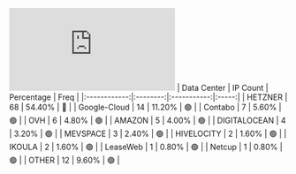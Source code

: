 ![Diagramm](https://github.com/obajay/StateSync-snapshots/blob/main/Projects/Umee/1/README.md)
| Data Center | IP Count | Percentage | Freq |
|:------------:|:--------:|:-----------:|:-----:|
| HETZNER | 68 | 54.40% | 🔴 |
| Google-Cloud | 14 | 11.20% | 🟢 |
| Contabo | 7 | 5.60% | 🟢 |
| OVH | 6 | 4.80% | 🟢 |
| AMAZON | 5 | 4.00% | 🟢 |
| DIGITALOCEAN | 4 | 3.20% | 🟢 |
| MEVSPACE | 3 | 2.40% | 🟢 |
| HIVELOCITY | 2 | 1.60% | 🟢 |
| IKOULA | 2 | 1.60% | 🟢 |
| LeaseWeb | 1 | 0.80% | 🟢 |
| Netcup | 1 | 0.80% | 🟢 |
| OTHER | 12 | 9.60% | 🟢 |